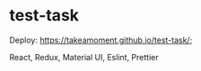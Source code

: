 # test-task

Deploy: https://takeamoment.github.io/test-task/;

React, Redux, Material UI, Eslint, Prettier
